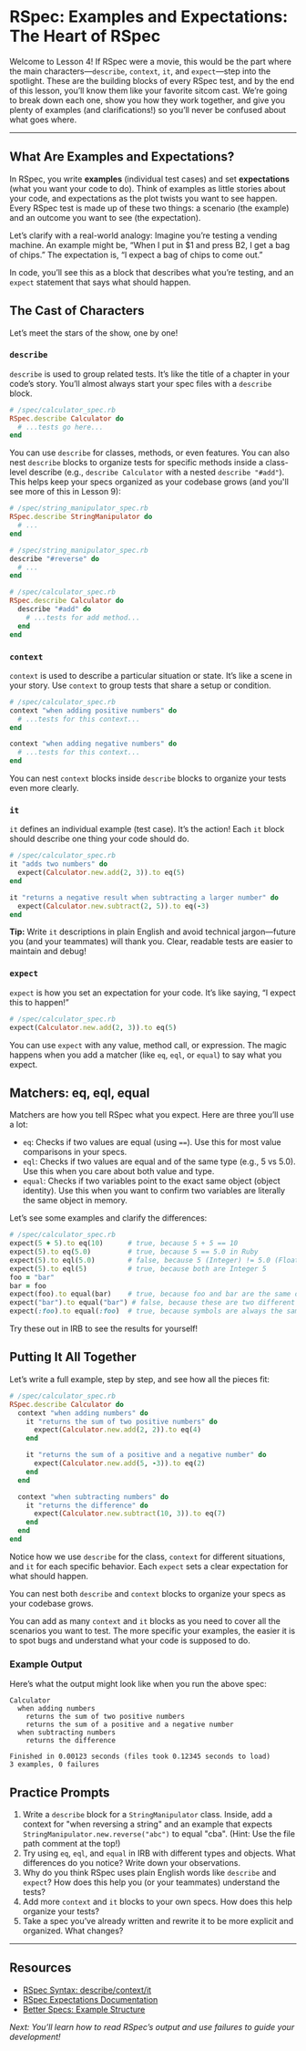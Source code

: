# RSpec: Examples and Expectations: The Heart of RSpec

Welcome to Lesson 4! If RSpec were a movie, this would be the part where the main characters—`describe`, `context`, `it`, and `expect`—step into the spotlight. These are the building blocks of every RSpec test, and by the end of this lesson, you’ll know them like your favorite sitcom cast. We’re going to break down each one, show you how they work together, and give you plenty of examples (and clarifications!) so you’ll never be confused about what goes where.

---

## What Are Examples and Expectations?

In RSpec, you write **examples** (individual test cases) and set **expectations** (what you want your code to do). Think of examples as little stories about your code, and expectations as the plot twists you want to see happen. Every RSpec test is made up of these two things: a scenario (the example) and an outcome you want to see (the expectation).

Let’s clarify with a real-world analogy: Imagine you’re testing a vending machine. An example might be, “When I put in $1 and press B2, I get a bag of chips.” The expectation is, “I expect a bag of chips to come out.”

In code, you’ll see this as a block that describes what you’re testing, and an `expect` statement that says what should happen.

## The Cast of Characters

Let’s meet the stars of the show, one by one!

### `describe`

`describe` is used to group related tests. It’s like the title of a chapter in your code’s story. You’ll almost always start your spec files with a `describe` block.

```ruby
# /spec/calculator_spec.rb
RSpec.describe Calculator do
  # ...tests go here...
end
```

You can use `describe` for classes, methods, or even features. You can also nest `describe` blocks to organize tests for specific methods inside a class-level describe (e.g., `describe Calculator` with a nested `describe "#add"`). This helps keep your specs organized as your codebase grows (and you'll see more of this in Lesson 9):

```ruby
# /spec/string_manipulator_spec.rb
RSpec.describe StringManipulator do
  # ...
end

# /spec/string_manipulator_spec.rb
describe "#reverse" do
  # ...
end

# /spec/calculator_spec.rb
RSpec.describe Calculator do
  describe "#add" do
    # ...tests for add method...
  end
end
```

### `context`

`context` is used to describe a particular situation or state. It’s like a scene in your story. Use `context` to group tests that share a setup or condition.

```ruby
# /spec/calculator_spec.rb
context "when adding positive numbers" do
  # ...tests for this context...
end

context "when adding negative numbers" do
  # ...tests for this context...
end
```

You can nest `context` blocks inside `describe` blocks to organize your tests even more clearly.

### `it`

`it` defines an individual example (test case). It’s the action! Each `it` block should describe one thing your code should do.

```ruby
# /spec/calculator_spec.rb
it "adds two numbers" do
  expect(Calculator.new.add(2, 3)).to eq(5)
end

it "returns a negative result when subtracting a larger number" do
  expect(Calculator.new.subtract(2, 5)).to eq(-3)
end
```

**Tip:** Write `it` descriptions in plain English and avoid technical jargon—future you (and your teammates) will thank you. Clear, readable tests are easier to maintain and debug!

### `expect`

`expect` is how you set an expectation for your code. It’s like saying, “I expect this to happen!”

```ruby
# /spec/calculator_spec.rb
expect(Calculator.new.add(2, 3)).to eq(5)
```

You can use `expect` with any value, method call, or expression. The magic happens when you add a matcher (like `eq`, `eql`, or `equal`) to say what you expect.

## Matchers: eq, eql, equal

Matchers are how you tell RSpec what you expect. Here are three you’ll use a lot:

- `eq`: Checks if two values are equal (using `==`). Use this for most value comparisons in your specs.
- `eql`: Checks if two values are equal and of the same type (e.g., 5 vs 5.0). Use this when you care about both value and type.
- `equal`: Checks if two variables point to the exact same object (object identity). Use this when you want to confirm two variables are literally the same object in memory.

Let’s see some examples and clarify the differences:

```ruby
# /spec/calculator_spec.rb
expect(5 + 5).to eq(10)      # true, because 5 + 5 == 10
expect(5).to eq(5.0)         # true, because 5 == 5.0 in Ruby
expect(5).to eql(5.0)        # false, because 5 (Integer) != 5.0 (Float)
expect(5).to eql(5)          # true, because both are Integer 5
foo = "bar"
bar = foo
expect(foo).to equal(bar)    # true, because foo and bar are the same object
expect("bar").to equal("bar") # false, because these are two different string objects
expect(:foo).to equal(:foo)  # true, because symbols are always the same object
```

Try these out in IRB to see the results for yourself!

## Putting It All Together

Let’s write a full example, step by step, and see how all the pieces fit:

```ruby
# /spec/calculator_spec.rb
RSpec.describe Calculator do
  context "when adding numbers" do
    it "returns the sum of two positive numbers" do
      expect(Calculator.new.add(2, 2)).to eq(4)
    end

    it "returns the sum of a positive and a negative number" do
      expect(Calculator.new.add(5, -3)).to eq(2)
    end
  end

  context "when subtracting numbers" do
    it "returns the difference" do
      expect(Calculator.new.subtract(10, 3)).to eq(7)
    end
  end
end
```

Notice how we use `describe` for the class, `context` for different situations, and `it` for each specific behavior. Each `expect` sets a clear expectation for what should happen.

You can nest both `describe` and `context` blocks to organize your specs as your codebase grows.

You can add as many `context` and `it` blocks as you need to cover all the scenarios you want to test. The more specific your examples, the easier it is to spot bugs and understand what your code is supposed to do.

### Example Output

Here’s what the output might look like when you run the above spec:

```shell
Calculator
  when adding numbers
    returns the sum of two positive numbers
    returns the sum of a positive and a negative number
  when subtracting numbers
    returns the difference

Finished in 0.00123 seconds (files took 0.12345 seconds to load)
3 examples, 0 failures
```

## Practice Prompts

1. Write a `describe` block for a `StringManipulator` class. Inside, add a context for "when reversing a string" and an example that expects `StringManipulator.new.reverse("abc")` to equal "cba". (Hint: Use the file path comment at the top!)
2. Try using `eq`, `eql`, and `equal` in IRB with different types and objects. What differences do you notice? Write down your observations.
3. Why do you think RSpec uses plain English words like `describe` and `expect`? How does this help you (or your teammates) understand the tests?
4. Add more `context` and `it` blocks to your own specs. How does this help organize your tests?
5. Take a spec you’ve already written and rewrite it to be more explicit and organized. What changes?

---

## Resources

- [RSpec Syntax: describe/context/it](https://relishapp.com/rspec/rspec-core/v/3-10/docs/example-groups/describe)
- [RSpec Expectations Documentation](https://relishapp.com/rspec/rspec-expectations/v/3-10/docs/built-in-matchers)
- [Better Specs: Example Structure](https://www.betterspecs.org/#describe)

*Next: You’ll learn how to read RSpec’s output and use failures to guide your development!*
